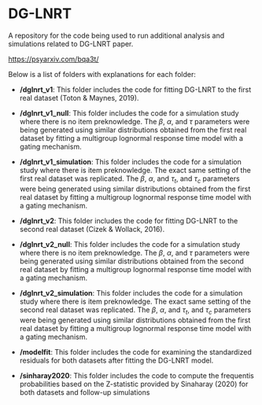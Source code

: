 # DG-LNRT

A repository for the code being used to run additional analysis and simulations 
related to DG-LNRT paper.

https://psyarxiv.com/bqa3t/

Below is a list of folders with explanations for each folder:

- **/dglnrt_v1**: This folder includes the code for fitting DG-LNRT to the first real
dataset (Toton & Maynes, 2019). 

- **/dglnrt_v1_null**: This folder includes the code for a simulation study where
there is no item preknowledge. The $\beta$, $\alpha$, and $\tau$ parameters
were being generated using similar distributions obtained from the first real dataset
by fitting a multigroup lognormal response time model with a gating mechanism.

- **/dglnrt_v1_simulation**: This folder includes the code for a simulation study where
there is item preknowledge. The exact same setting of the first real dataset was replicated.
The $\beta$, $\alpha$, and $\tau_t$, and $\tau_c$ parameters were being generated 
using similar distributions obtained from the first real dataset by fitting a 
multigroup lognormal response time model with a gating mechanism.

- **/dglnrt_v2**: This folder includes the code for fitting DG-LNRT to the second real
dataset (Cizek & Wollack, 2016).

- **/dglnrt_v2_null**: This folder includes the code for a simulation study where
there is no item preknowledge. The $\beta$, $\alpha$, and $\tau$ parameters
were being generated using similar distributions obtained from the second real dataset
by fitting a multigroup lognormal response time model with a gating mechanism.

- **/dglnrt_v2_simulation**: This folder includes the code for a simulation study where
there is item preknowledge. The exact same setting of the second real dataset was replicated.
The $\beta$, $\alpha$, and $\tau_t$, and $\tau_c$ parameters were being generated 
using similar distributions obtained from the first real dataset by fitting a 
multigroup lognormal response time model with a gating mechanism.

- **/modelfit**: This folder includes the code for examining the standardized residuals for both datasets after fitting the DG-LNRT model.

- **/sinharay2020**: This folder includes the code to compute the frequentis probabilities
based on the Z-statistic provided by Sinaharay (2020) for both datasets and follow-up simulations

